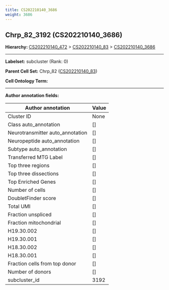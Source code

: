 ```yaml
---
title: CS202210140_3686
weight: 3686
---
```

## Chrp_82_3192 (CS202210140_3686)
<b>Hierarchy: </b>
[CS202210140_472](cell_sets/CS202210140_472.md) >
[CS202210140_83](cell_sets/CS202210140_83.md) >
[CS202210140_3686](cell_sets/CS202210140_3686.md)

---


**Labelset:** subcluster (Rank: 0)

**Parent Cell Set:** Chrp_82 ([CS202210140_83](cell_sets/CS202210140_83.md))



**Cell Ontology Term:** 

[MARKER GENES.]: #


---

[TRANSFERRED ANNOTATIONS.]: #


[AUTHOR ANNOTATION FIELDS.]: #


**Author annotation fields:**

| Author annotation | Value |
|-------------------|-------|
|Cluster ID|None|
|Class auto_annotation|[]|
|Neurotransmitter auto_annotation|[]|
|Neuropeptide auto_annotation|[]|
|Subtype auto_annotation|[]|
|Transferred MTG Label|[]|
|Top three regions|[]|
|Top three dissections|[]|
|Top Enriched Genes|[]|
|Number of cells|[]|
|DoubletFinder score|[]|
|Total UMI|[]|
|Fraction unspliced|[]|
|Fraction mitochondrial|[]|
|H19.30.002|[]|
|H19.30.001|[]|
|H18.30.002|[]|
|H18.30.001|[]|
|Fraction cells from top donor|[]|
|Number of donors|[]|
|subcluster_id|3192|
